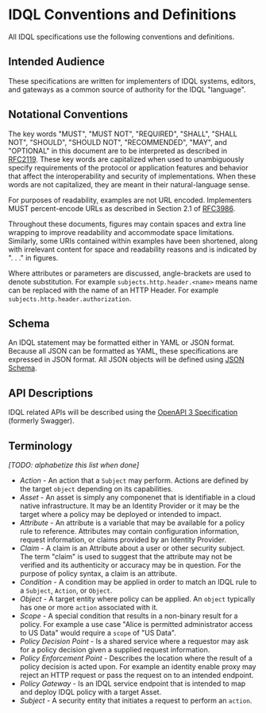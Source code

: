 # IDQL Conventions and Definitions

All IDQL specifications use the following conventions and definitions.

## Intended Audience

These specifications are written for implementers of IDQL systems, editors, and gateways as a common source of 
authority for the IDQL "language".

## Notational Conventions

The key words "MUST", "MUST NOT", "REQUIRED", "SHALL", "SHALL NOT",
"SHOULD", "SHOULD NOT", "RECOMMENDED", "MAY", and "OPTIONAL" in this
document are to be interpreted as described in [RFC2119](https://datatracker.ietf.org/doc/html/rfc2119).  These key
words are capitalized when used to unambiguously specify requirements
of the protocol or application features and behavior that affect the
interoperability and security of implementations.  When these words
are not capitalized, they are meant in their natural-language sense.

For purposes of readability, examples are not URL encoded.
Implementers MUST percent-encode URLs as described in Section 2.1 of
[RFC3986](https://datatracker.ietf.org/doc/html/rfc3986).

Throughout these documents, figures may contain spaces and extra line
wrapping to improve readability and accommodate space limitations.
Similarly, some URIs contained within examples have been shortened, along with irrelevant content
for space and readability reasons and is indicated by ". . ." in figures.

Where attributes or parameters are discussed, angle-brackets are used to denote substitution. 
For example `subjects.http.header.<name>` 
means name can be replaced with the name of an HTTP Header. For example `subjects.http.header.authorization`.

## Schema

An IDQL statement may be formatted either in YAML or JSON format. Because all JSON can be formatted as YAML, these
specifications are expressed in JSON format. All JSON objects will be defined using [JSON Schema](https://json-schema.org).

## API Descriptions

IDQL related APIs will be described using the [OpenAPI 3 Specification](https://github.com/OAI/OpenAPI-Specification) 
(formerly Swagger).

## Terminology

_[TODO: alphabetize this list when done]_

* _Action_ - An action that a `Subject` may perform. Actions are defined by the target `object` depending on its 
capabilities.
* _Asset_ - An asset is simply any componenet that is identifiable in a cloud native infrastructure. It may be an
  Identity Provider or it may be the target where a policy may be deployed or intended to impact.
* _Attribute_ - An attribute is a variable that may be available for a policy rule to reference. Attributes may
  contain configuration information, request information, or claims provided by an Identity Provider.
* _Claim_ - A claim is an Attribute about a user or other security subject. The term "claim" is used to suggest that
  the attribute may not be verified and its authenticity or accuracy may be in question. For the purpose of policy
  syntax, a claim is an attribute.
* _Condition_ - A condition may be applied in order to match an IDQL rule to a `Subject`, `Action`, or `Object`.
* _Object_ - A target entity where policy can be applied. An `object` typically has one or more `action` associated 
with it.
* _Scope_ - A special condition that results in a non-binary result for a policy. For example a use case "Alice is 
permitted administrator access to US Data" would require a `scope` of "US Data".
* _Policy Decision Point_ - Is a shared service where a requestor may ask for a policy decision given a supplied 
  request information.
* _Policy Enforcement Point_ - Describes the location where the result of a policy decision is acted upon. For example 
  an identity enable proxy may reject an HTTP request or pass the request on to an intended endpoint.
* _Policy Gateway_ - Is an IDQL service endpoint that is intended to map and deploy IDQL policy with a target Asset.
* _Subject_ - A security entity that initiates a request to perform an `action`.
